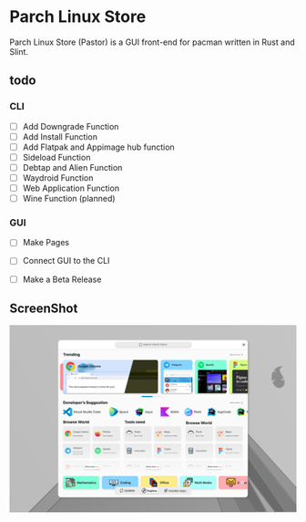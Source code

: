 # Parch Linux Store

Parch Linux Store (Pastor) is a GUI front-end for pacman written in Rust and Slint.


## todo

### CLI
- [ ] Add Downgrade Function
- [ ] Add Install Function
- [ ] Add Flatpak and Appimage hub function
- [ ] Sideload Function
- [ ] Debtap and Alien Function
- [ ] Waydroid Function
- [ ] Web Application Function
- [ ] Wine Function (planned)

### GUI
- [ ] Make Pages
- [ ] Connect GUI to the CLI
- [ ] Make a Beta Release



## ScreenShot

![initial ui of parch store](./images/explorer.png)
